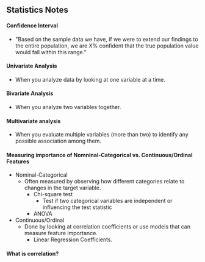 ## Statistics Notes

#### Confidence Interval
- "Based on the sample data we have, if we were to extend our findings to the entire population, we are X% confident that the true population value would fall within this range."


#### Univariate Analysis
- When you analyze data by looking at one variable at a time.

#### Bivariate Analysis
- When you analyze two variables together.

#### Multivariate analysis
- When you evaluate multiple variables (more than two) to identify any possible association among them.

#### Measuring importance of Nomninal-Categorical vs. Continuous/Ordinal Features
  - Nominal-Categorical
    - Often measured by observing how different categories relate to changes in the target variable.
      - Chi-square test
        - Test if two categorical variables are independent or influencing the test statistic
      - ANOVA
  - Continuous/Ordinal
    - Done by looking at correlation coefficients or use models that can measure feature importance.
      - Linear Regression Coefficients.

#### What is correlation?

